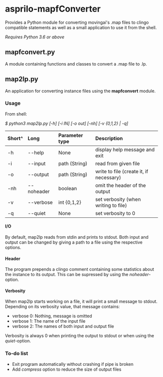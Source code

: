 # asprilo-mapfConverter

Provides a Python module for converting movingai's .map files to clingo compatible statements
as well as a small application to use it from the shell.

_Requires Python 3.6 or above_

## mapfconvert.py

A module containing functions and classes to convert a .map file to .lp.

## map2lp.py

An application for converting instance files using the **mapfconvert** module.

### Usage

From shell:

_$ python3 map2lp.py \[-h] [-i IN] [-o out] \[-nh] [-v {0,1,2} | -q]_

| **Short**^ | **Long**   | **Parameter type** | **Description**                         |
| :--------- | :--------- | :----------------- | :-------------------------------------- |
| -h         | --help     | None               | display help message and exit           |
| -i         | --input    | path (String)      | read from given file                    |
| -o         | --output   | path (String)      | write to file (create it, if necessary) |
| -nh        | --noheader | boolean            | omit the header of the output           |
| -v         | --verbose  | int {0,1,2}        | set verbosity (when writing to file)    |
| -q         | --quiet    | None               | set verbosity to 0                      |

#### I/O

By default, map2lp reads from stdin and prints to stdout.
Both input and output can be changed by giving a path to a file using the respective options.

#### Header

The program prepends a clingo comment containing some statistics about the instance to its output.
This can be supressed by using the _noheader_-option.

#### Verbosity

When map2lp starts working on a file, it will print a small message to stdout.
Depending on its verbosity value, that message contains:

* verbose 0: Nothing, message is omitted
* verbose 1: The name of the input file
* verbose 2: The names of both input and output file

Verbosity is always 0 when printing the output to stdout or when using the _quiet_-option.

### To-do list

* Exit program automatically without crashing if pipe is broken
* Add _compress_ option to reduce the size of output files
